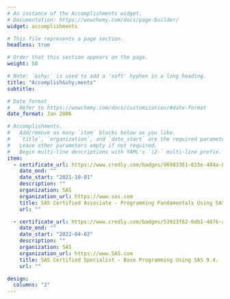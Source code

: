 ```yaml
---
# An instance of the Accomplishments widget.
# Documentation: https://wowchemy.com/docs/page-builder/
widget: accomplishments

# This file represents a page section.
headless: true

# Order that this section appears on the page.
weight: 50

# Note: `&shy;` is used to add a 'soft' hyphen in a long heading.
title: "Accomplish&shy;ments"
subtitle:

# Date format
#   Refer to https://wowchemy.com/docs/customization/#date-format
date_format: Jan 2006

# Accomplishments.
#   Add/remove as many `item` blocks below as you like.
#   `title`, `organization`, and `date_start` are the required parameters.
#   Leave other parameters empty if not required.
#   Begin multi-line descriptions with YAML's `|2-` multi-line prefix.
item:
  - certificate_url: https://www.credly.com/badges/96983361-015e-484a-8bba-0adec75296c5
    date_end: ""
    date_start: "2021-10-01"
    description: ""
    organization: SAS
    organization_url: https://www.sas.com
    title: SAS Certified Associate - Programming Fundamentals Using SAS 9.4
    url: ""

  - certificate_url: https://www.credly.com/badges/53923f62-6db1-4076-a572-11dfdac4bd23/public_url
    date_end: ""
    date_start: "2022-04-02"
    description: ""
    organization: SAS
    organization_url: https://www.SAS.com
    title: SAS Certified Specialist - Base Programming Using SAS 9.4.
    url: ""

design:
  columns: "2"
---
```

